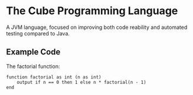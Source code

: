 # The Cube Programming Language

A JVM language, focused on improving both code reability and automated testing compared to Java.

## Example Code

The factorial function:

```
function factorial as int (n as int)
    output if n == 0 then 1 else n * factorial(n - 1)
end
```